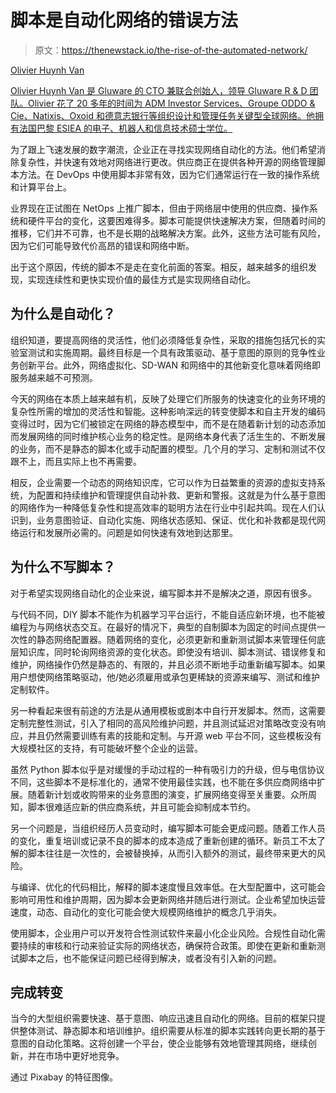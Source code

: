 # 脚本是自动化网络的错误方法

> 原文：<https://thenewstack.io/the-rise-of-the-automated-network/>

[](https://gluware.com/)

[Olivier Huynh Van](https://gluware.com/)

[Olivier Huynh Van 是 Gluware 的 CTO 兼联合创始人，领导 Gluware R & D 团队。Olivier 花了 20 多年的时间为 ADM Investor Services、Groupe ODDO & Cie、Natixis、Oxoid 和德意志银行等组织设计和管理任务关键型全球网络。他拥有法国巴黎 ESIEA 的电子、机器人和信息技术硕士学位。](https://gluware.com/)

[](https://gluware.com/)[](https://gluware.com/)

为了跟上飞速发展的数字潮流，企业正在寻找实现网络自动化的方法。他们希望消除复杂性，并快速有效地对网络进行更改。供应商正在提供各种开源的网络管理脚本方法。在 DevOps 中使用脚本非常有效，因为它们通常运行在一致的操作系统和计算平台上。

业界现在正试图在 NetOps 上推广脚本，但由于网络层中使用的供应商、操作系统和硬件平台的变化，这要困难得多。脚本可能提供快速解决方案，但随着时间的推移，它们并不可靠，也不是长期的战略解决方案。此外，这些方法可能有风险，因为它们可能导致代价高昂的错误和网络中断。

出于这个原因，传统的脚本不是走在变化前面的答案。相反，越来越多的组织发现，实现连续性和更快实现价值的最佳方式是实现网络自动化。

## 为什么是自动化？

组织知道，要提高网络的灵活性，他们必须降低复杂性，采取的措施包括冗长的实验室测试和实施周期。最终目标是一个具有政策驱动、基于意图的原则的竞争性业务创新平台。此外，网络虚拟化、SD-WAN 和网络中的其他新变化意味着网络即服务越来越不可预测。

今天的网络在本质上越来越有机，反映了处理它们所服务的快速变化的业务环境的复杂性所需的增加的灵活性和智能。这种影响深远的转变使脚本和自主开发的编码变得过时，因为它们被锁定在网络的静态模型中，而不是在随着新计划的动态添加而发展网络的同时维护核心业务的稳定性。是网络本身代表了活生生的、不断发展的业务，而不是静态的脚本化或手动配置的模型。几个月的学习、定制和测试不仅跟不上，而且实际上也不再需要。

相反，企业需要一个动态的网络知识库，它可以作为日益繁重的资源的虚拟支持系统，为配置和持续维护和管理提供自动补救、更新和警报。这就是为什么基于意图的网络作为一种降低复杂性和提高效率的聪明方法在行业中引起共鸣。现在人们认识到，业务意图验证、自动化实施、网络状态感知、保证、优化和补救都是现代网络运行和发展所必需的。问题是如何快速有效地到达那里。

## 为什么不写脚本？

对于希望实现网络自动化的企业来说，编写脚本并不是解决之道，原因有很多。

与代码不同，DIY 脚本不能作为机器学习平台运行，不能自适应新环境，也不能被编程为与网络状态交互。在最好的情况下，典型的自制脚本为固定的时间点提供一次性的静态网络配置器。随着网络的变化，必须更新和重新测试脚本来管理任何底层知识库，同时轮询网络资源的变化状态。即使没有培训、脚本测试、错误修复和维护，网络操作仍然是静态的、有限的，并且必须不断地手动重新编写脚本。如果用户想使网络策略驱动，他/她必须雇用或承包更稀缺的资源来编写、测试和维护定制软件。

另一种看起来很有前途的方法是从通用模板或剧本中自行开发脚本。然而，这需要定制完整性测试，引入了相同的高风险维护问题，并且测试延迟对策略改变没有响应，并且仍然需要训练有素的技能和定制。与开源 web 平台不同，这些模板没有大规模社区的支持，有可能破坏整个企业的运营。

虽然 Python 脚本似乎是对缓慢的手动过程的一种有吸引力的升级，但与电信协议不同，这些脚本不是标准化的，通常不使用最佳实践，也不能在多供应商网络中扩展。随着新计划或收购带来的业务意图的演变，扩展网络变得至关重要。众所周知，脚本很难适应新的供应商系统，并且可能会抑制成本节约。

另一个问题是，当组织经历人员变动时，编写脚本可能会更成问题。随着工作人员的变化，重复培训或记录不良的脚本的成本造成了重新创建的循环。新员工不太了解的脚本往往是一次性的，会被替换掉，从而引入额外的测试，最终带来更大的风险。

与编译、优化的代码相比，解释的脚本速度慢且效率低。在大型配置中，这可能会影响可用性和维护周期，因为脚本会更新网络并随后进行测试。企业希望加快运营速度，动态、自动化的变化可能会使大规模网络维护的概念几乎消失。

使用脚本，企业用户可以开发符合性测试软件来最小化企业风险。合规性自动化需要持续的审核和行动来验证实际的网络状态，确保符合政策。即使在更新和重新测试脚本之后，也不能保证问题已经得到解决，或者没有引入新的问题。

## 完成转变

当今的大型组织需要快速、基于意图、响应迅速且自动化的网络。目前的框架只提供整体测试、静态脚本和培训维护。组织需要从标准的脚本实践转向更长期的基于意图的自动化策略。这将创建一个平台，使企业能够有效地管理其网络，继续创新，并在市场中更好地竞争。

通过 Pixabay 的特征图像。

<svg xmlns:xlink="http://www.w3.org/1999/xlink" viewBox="0 0 68 31" version="1.1"><title>Group</title> <desc>Created with Sketch.</desc></svg>